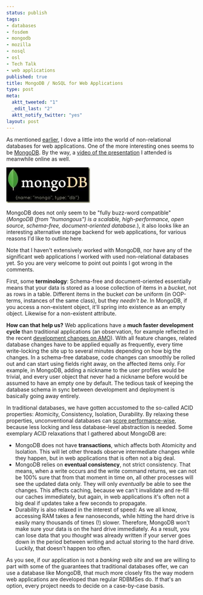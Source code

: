 ```yaml
--- 
status: publish
tags: 
- databases
- fosdem
- mongodb
- mozilla
- nosql
- osl
- Tech Talk
- web applications
published: true
title: MongoDB / NoSQL for Web Applications
type: post
meta: 
  aktt_tweeted: "1"
  _edit_last: "2"
  aktt_notify_twitter: "yes"
layout: post
---
```

As mentioned <a href="http://fredericiana.com/2010/02/10/fosdem-2010/">earlier</a>, I dove a little into the world of non-relational databases for web applications. One of the more interesting ones seems to be <a href="http://www.mongodb.org/">MongoDB</a>. By the way, a <a href="http://www.parleys.com/#st=5&id=1864">video of the presentation</a> I attended is meanwhile online as well.

<img src="/media/wp/2010/02/mongodb.jpg" alt="" title="mongoDB" width="221" height="94" class="alignnone size-full wp-image-2620" />

MongoDB does not only seem to be "fully buzz-word compatible" (<em>MongoDB (from "humongous") is a scalable, high-performance, open source, schema-free, document-oriented database.</em>), it also looks like an interesting alternative storage backend for web applications, for various reasons I'd like to outline here.

Note that I haven't extensively worked with MongoDB, nor have any of the significant web applications I worked with used non-relational databases yet. So you are very welcome to point out points I got wrong in the comments.

First, some <strong>terminology</strong>: Schema-free and document-oriented essentially means that your data is stored as a loose collection of items in a <em>bucket</em>, not as rows in a table. Different items in the bucket <em>can</em> be uniform (in OOP-terms, instances of the same class), but they <em>needn't be</em>. In MongoDB, if you access a non-existent object, it'll spring into existence as an empty object. Likewise for a non-existent attribute.

<strong>How can that help us?</strong> Web applications have a <strong>much faster development cycle</strong> than traditional applications (an observation, for example reflected in the recent <a href="http://micropipes.com/blog/2009/11/17/amo-development-changes-in-2010/">development changes on AMO</a>). With all feature changes, related database changes have to be applied equally as frequently, every time write-locking the site up to several minutes depending on how big the changes. In a schema-free database, code changes can smoothly be rolled out and can start using fields right away, on the affected items only. For example, in MongoDB, adding a nickname to the user profiles would be trivial, and every user object that never had a nickname before would be assumed to have an empty one by default. The tedious task of keeping the database schema in sync between development and deployment is basically going away entirely.

In traditional databases, we have gotten accustomed to the so-called ACID properties: Atomicity, Consistency, Isolation, Durability. By relaxing these properties, unconventional databases can <a href="http://www.mongodb.org/display/DOCS/Benchmarks">score performance-wise</a>, because less locking and less database-level abstraction is needed. Some exemplary ACID relaxations that I gathered about MongoDB are:
<ul>
	<li>MongoDB does not have <strong>transactions</strong>, which affects both Atomicity and Isolation. This will let other threads observe intermediate changes while they happen, but in web applications that is often not a big deal.</li>
	<li>MongoDB relies on <strong>eventual consistency</strong>, not strict consistency. That means, when a write occurs and the write command returns, we can not be 100% sure that from that moment in time on, all other processes will see the updated data only. They will only <em>eventually</em> be able to see the changes. This affects caching, because we can't invalidate and re-fill our caches immediately, but again, in web applications it's often not a big deal if updates take a few seconds to propagate.</li>
	<li>Durability is also relaxed in the interest of speed: As we all know, accessing RAM takes a few nanoseconds, while hitting the hard drive is easily many thousands of times (!) slower. Therefore, MongoDB won't make sure your data is on the hard drive immediately. As a result, you can lose data that you <em>thought</em> was already written if your server goes down in the period between writing and actual storing to the hard drive. Luckily, that doesn't happen too often.</li>
</ul>

As you see, if our application is not a <em>banking web site</em> and we are willing to part with some of the guarantees that traditional databases offer, we can use a database like MongoDB, that much more closely fits the way modern web applications are developed than regular RDBMSes do. If that's an option, every project needs to decide on a case-by-case basis.
